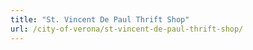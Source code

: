 ```yaml
---
title: "St. Vincent De Paul Thrift Shop"
url: /city-of-verona/st-vincent-de-paul-thrift-shop/
---
```

